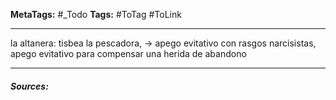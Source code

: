 **MetaTags:** #_Todo
**Tags:** #ToTag #ToLink 
- - -
la altanera:  tisbea la pescadora, -> apego evitativo con rasgos narcisistas, apego evitativo para compensar una herida de abandono

- - - 
#### ***Sources:***